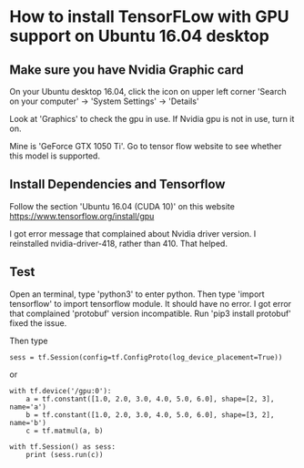 How to install TensorFLow with GPU support on Ubuntu 16.04 desktop
====
## Make sure you have Nvidia Graphic card 

On your Ubuntu desktop 16.04, click the icon on upper left corner 'Search on your computer' -> 'System Settings' -> 'Details'

Look at 'Graphics' to check the gpu in use. If Nvidia gpu is not in use, turn it on. 

Mine is 'GeForce GTX 1050 Ti'. 
Go to tensor flow website to see whether this model is supported.

## Install Dependencies and Tensorflow
Follow the section 'Ubuntu 16.04 (CUDA 10)' on this website 
https://www.tensorflow.org/install/gpu

I got error message that complained about Nvidia driver version. I reinstalled nvidia-driver-418, rather than 410. That helped.

## Test
Open an terminal, type 'python3' to enter python. 
Then type 'import tensorflow' to import tensorflow module. It should have no error. I got error that complained 'protobuf' version incompatible. Run 'pip3 install protobuf' fixed the issue.

Then type

`sess = tf.Session(config=tf.ConfigProto(log_device_placement=True))`

or 

```import tensorflow as tf
with tf.device('/gpu:0'):
    a = tf.constant([1.0, 2.0, 3.0, 4.0, 5.0, 6.0], shape=[2, 3], name='a')
    b = tf.constant([1.0, 2.0, 3.0, 4.0, 5.0, 6.0], shape=[3, 2], name='b')
    c = tf.matmul(a, b)

with tf.Session() as sess:
    print (sess.run(c))
```
